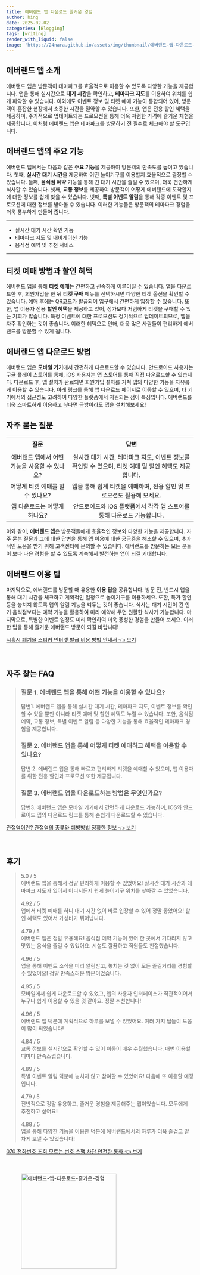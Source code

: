 ```yaml
---
title: 에버랜드 앱 다운로드 즐거운 경험
author: bing
date: 2025-02-02
categories: [Blogging]
tags: [writing]
render_with_liquid: false
image: 'https://24nara.github.io/assets/img/thumbnail/에버랜드-앱-다운로드-즐거운-경험.webp'
---
```



<h2 id='에버랜드앱소개'>에버랜드 앱 소개</h2>

<p>에버랜드 앱은 방문객이 테마파크를 효율적으로 이용할 수 있도록 다양한 기능을 제공합니다. 앱을 통해 실시간으로 <b>대기 시간</b>을 확인하고, <b>테마파크 지도</b>를 이용하여 위치를 쉽게 파악할 수 있습니다. 이외에도 이벤트 정보 및 티켓 예매 기능이 통합되어 있어, 방문객이 혼잡한 현장에서 소중한 시간을 절약할 수 있습니다. 또한, 앱은 전용 할인 혜택을 제공하며, 주기적으로 업데이트되는 프로모션을 통해 더욱 저렴한 가격에 즐거운 체험을 제공합니다. 이처럼 에버랜드 앱은 테마파크를 방문하기 전 필수로 체크해야 할 도구입니다.</p>

<h2 id='주요기능'>에버랜드 앱의 주요 기능</h2>

<p>에버랜드 앱에서는 다음과 같은 <b>주요 기능</b>을 제공하여 방문객의 만족도를 높이고 있습니다. 첫째, <b>실시간 대기 시간</b>을 제공하여 어떤 놀이기구를 이용할지 효율적으로 결정할 수 있습니다. 둘째, <b>음식점 예약</b> 기능을 통해 긴 대기 시간을 줄일 수 있으며, 더욱 편안하게 식사할 수 있습니다. 셋째, <b>교통 정보</b>를 제공하여 방문객이 어떻게 에버랜드에 도착할지에 대한 정보를 쉽게 찾을 수 있습니다. 넷째, <b>특별 이벤트 알림</b>을 통해 각종 이벤트 및 프로모션에 대한 정보를 받아볼 수 있습니다. 이러한 기능들은 방문객의 테마파크 경험을 더욱 풍부하게 만들어 줍니다.</p>

<hr />

<ul>
    <li>실시간 대기 시간 확인 기능</li>
    <li>테마파크 지도 및 내비게이션 기능</li>
    <li>음식점 예약 및 추천 서비스</li>
</ul>

<hr />

<h2 id='티켓예매방법'>티켓 예매 방법과 할인 혜택</h2>

<p>에버랜드 앱을 통해 <b>티켓 예매</b>는 간편하고 신속하게 이루어질 수 있습니다. 앱을 다운로드한 후, 회원가입을 한 뒤 <b>티켓 구매</b> 메뉴를 선택하시면 다양한 티켓 옵션을 확인할 수 있습니다. 예매 후에는 QR코드가 발급되어 입구에서 간편하게 입장할 수 있습니다. 또한, 앱 이용자 전용 <b>할인 혜택</b>을 제공하고 있어, 정가보다 저렴하게 티켓을 구매할 수 있는 기회가 많습니다. 특정 이벤트에 대한 프로모션도 정기적으로 업데이트되므로, 앱을 자주 확인하는 것이 좋습니다. 이러한 혜택으로 인해, 더욱 많은 사람들이 편리하게 에버랜드를 방문할 수 있게 됩니다.</p>

<h2 id='다운로드방법'>에버랜드 앱 다운로드 방법</h2>

<p>에버랜드 앱은 <b>모바일 기기</b>에서 간편하게 다운로드할 수 있습니다. 안드로이드 사용자는 구글 플레이 스토어를 통해, iOS 사용자는 앱 스토어를 통해 직접 다운로드할 수 있습니다. 다운로드 후, 앱 설치가 완료되면 회원가입 절차를 거쳐 앱의 다양한 기능을 자유롭게 이용할 수 있습니다. 아래 링크를 통해 앱 다운로드 페이지로 이동할 수 있으며, 타 기기에서의 접근성도 고려하여 다양한 플랫폼에서 지원되는 점이 특징입니다. 에버랜드를 더욱 스마트하게 이용하고 싶다면 금방이라도 앱을 설치해보세요!</p>

<h2 id='자주묻는질문'>자주 묻는 질문</h2>

<table>
    <tr>
        <td style="text-align: center; height: 40px;"><b>질문</b></td>
        <td style="text-align: center; height: 40px;"><b>답변</b></td>
    </tr>
    <tr>
        <td style="text-align: center; height: 40px;">에버랜드 앱에서 어떤 기능을 사용할 수 있나요?</td>
        <td style="text-align: center; height: 40px;">실시간 대기 시간, 테마파크 지도, 이벤트 정보를 확인할 수 있으며, 티켓 예매 및 할인 혜택도 제공합니다.</td>
    </tr>
    <tr>
        <td style="text-align: center; height: 40px;">어떻게 티켓 예매를 할 수 있나요?</td>
        <td style="text-align: center; height: 40px;">앱을 통해 쉽게 티켓을 예매하며, 전용 할인 및 프로모션도 활용해 보세요.</td>
    </tr>
    <tr>
        <td style="text-align: center; height: 40px;">앱 다운로드는 어떻게 하나요?</td>
        <td style="text-align: center; height: 40px;">안드로이드와 iOS 플랫폼에서 각각 앱 스토어를 통해 다운로드 가능합니다.</td>
    </tr>
</table>

<p>이와 같이, <b>에버랜드 앱</b>은 방문객들에게 효율적인 정보와 다양한 기능을 제공합니다. 자주 묻는 질문과 그에 대한 답변을 통해 앱 이용에 대한 궁금증을 해소할 수 있으며, 추가적인 도움을 받기 위해 고객센터에 문의할 수 있습니다. 에버랜드를 방문하는 모든 분들이 보다 나은 경험을 할 수 있도록 계속해서 발전하는 앱이 되길 기대합니다.</p>

<h2 id='이용팁'>에버랜드 이용 팁</h2>

<p>마지막으로, 에버랜드를 방문할 때 유용한 <b>이용 팁</b>을 공유합니다. 방문 전, 반드시 앱을 통해 대기 시간을 체크하고 계획적인 일정으로 놀이기구를 이용하세요. 또한, 특가 할인 등을 놓치지 않도록 앱의 알림 기능을 켜두는 것이 좋습니다. 식사는 대기 시간이 긴 인기 음식점보다는 예약 기능을 활용하여 미리 예약해 두면 원활한 식사가 가능합니다. 마지막으로, 특별한 이벤트 일정도 미리 확인하여 더욱 풍성한 경험을 만들어 보세요. 이러한 팁을 통해 즐거운 에버랜드 방문이 되길 바랍니다!</p>


<p><a class="click-button" title="시흥시 폐기물 스티커 인터넷 발급 비용 방법 안내서" href="https://24nara.github.io/posts/%EC%8B%9C%ED%9D%A5%EC%8B%9C-%ED%8F%90%EA%B8%B0%EB%AC%BC-%EC%8A%A4%ED%8B%B0%EC%BB%A4-%EC%9D%B8%ED%84%B0%EB%84%B7-%EB%B0%9C%EA%B8%89-%EB%B9%84%EC%9A%A9-%EB%B0%A9%EB%B2%95-%EC%95%88%EB%82%B4%EC%84%9C/" rel="dofollow">시흥시 폐기물 스티커 인터넷 발급 비용 방법 안내서 👈 보기</a></p><br>
<h2 id='자주_찾는_FAQ'>자주 찾는 FAQ</h2>
<div itemscope="" itemtype="https://schema.org/FAQPage"> 
<blockquote> 
<div itemscope="" itemprop="mainEntity" itemtype="https://schema.org/Question"> 
<h3 itemprop="name">질문 1. 에버랜드 앱을 통해 어떤 기능을 이용할 수 있나요?</h3> 
<div itemscope="" itemprop="acceptedAnswer" itemtype="https://schema.org/Answer"> 
<span itemprop="text"> 
<p>답변1. 에버랜드 앱을 통해 실시간 대기 시간, 테마파크 지도, 이벤트 정보를 확인할 수 있을 뿐만 아니라 티켓 예매 및 할인 혜택도 누릴 수 있습니다. 또한, 음식점 예약, 교통 정보, 특별 이벤트 알림 등 다양한 기능을 통해 효율적인 테마파크 경험을 제공합니다.</p> 
</span> 
</div> 
</div> 

<div itemscope="" itemprop="mainEntity" itemtype="https://schema.org/Question"> 
<h3 itemprop="name">질문 2. 에버랜드 앱을 통해 어떻게 티켓 예매하고 혜택을 이용할 수 있나요?</h3> 
<div itemscope="" itemprop="acceptedAnswer" itemtype="https://schema.org/Answer"> 
<span itemprop="text"> 
<p>답변 2. 에버랜드 앱을 통해 빠르고 편리하게 티켓을 예매할 수 있으며, 앱 이용자를 위한 전용 할인과 프로모션 또한 제공됩니다.</p> 
</span> 
</div> 
</div> 

<div itemscope="" itemprop="mainEntity" itemtype="https://schema.org/Question"> 
<h3 itemprop="name">질문 3. 에버랜드 앱을 다운로드하는 방법은 무엇인가요?</h3> 
<div itemscope="" itemprop="acceptedAnswer" itemtype="https://schema.org/Answer"> 
<span itemprop="text"> 
<p>답변3. 에버랜드 앱은 모바일 기기에서 간편하게 다운로드 가능하며, IOS와 안드로이드 앱의 다운로드 링크를 통해 손쉽게 다운로드할 수 있습니다.</p> 
</span> 
</div> 
</div> 

</blockquote> 
</div>
<p><a class="click-button" title="관절염이란? 관절염의 종류와 예방방법 정확한 정보" href="https://24nara.github.io/posts/%EA%B4%80%EC%A0%88%EC%97%BC%EC%9D%B4%EB%9E%80-%EA%B4%80%EC%A0%88%EC%97%BC%EC%9D%98-%EC%A2%85%EB%A5%98%EC%99%80-%EC%98%88%EB%B0%A9%EB%B0%A9%EB%B2%95-%EC%A0%95%ED%99%95%ED%95%9C-%EC%A0%95%EB%B3%B4/" rel="dofollow">관절염이란? 관절염의 종류와 예방방법 정확한 정보 👈 보기</a></p><br>
<h2 id='후기'>후기</h2>
<div itemscope itemtype="https://schema.org/Product">
  <blockquote>
  <div itemprop="review" itemscope itemtype="https://schema.org/Review">
      <div itemprop="reviewRating" itemscope itemtype="https://schema.org/Rating"> <span itemprop="ratingValue">5.0</span> / <span itemprop="bestRating">5</span> </div>
      <span itemprop="reviewBody">에버랜드 앱을 통해서 정말 편리하게 이용할 수 있었어요! 실시간 대기 시간과 테마파크 지도가 있어서 어디서든지 쉽게 놀이기구 위치를 찾아갈 수 있었습니다. </span>
  </div>
  <br>
  <div itemprop="review" itemscope itemtype="https://schema.org/Review">
      <div itemprop="reviewRating" itemscope itemtype="https://schema.org/Rating"> <span itemprop="ratingValue">4.92</span> / <span itemprop="bestRating">5</span> </div>
      <span itemprop="reviewBody">앱에서 티켓 예매를 하니 대기 시간 없이 바로 입장할 수 있어 정말 좋았어요! 할인 혜택도 있어서 가성비가 뛰어납니다.</span>
  </div>
  <br>
  <div itemprop="review" itemscope itemtype="https://schema.org/Review">
      <div itemprop="reviewRating" itemscope itemtype="https://schema.org/Rating"> <span itemprop="ratingValue">4.79</span> / <span itemprop="bestRating">5</span> </div>
      <span itemprop="reviewBody">에버랜드 앱은 정말 유용해요! 음식점 예약 기능이 있어 한 곳에서 기다리지 않고 맛있는 음식을 즐길 수 있었어요. 시설도 깔끔하고 직원들도 친절했습니다.</span>
  </div>
  <br>
  <div itemprop="review" itemscope itemtype="https://schema.org/Review">
      <div itemprop="reviewRating" itemscope itemtype="https://schema.org/Rating"> <span itemprop="ratingValue">4.96</span> / <span itemprop="bestRating">5</span> </div>
      <span itemprop="reviewBody">앱을 통해 이벤트 소식을 미리 알림받고, 놓치는 것 없이 모든 즐길거리를 경험할 수 있었어요! 정말 만족스러운 방문이었습니다.</span>
  </div>
  <br>
  <div itemprop="review" itemscope itemtype="https://schema.org/Review">
      <div itemprop="reviewRating" itemscope itemtype="https://schema.org/Rating"> <span itemprop="ratingValue">4.95</span> / <span itemprop="bestRating">5</span> </div>
      <span itemprop="reviewBody">모바일에서 쉽게 다운로드할 수 있었고, 앱의 사용자 인터페이스가 직관적이어서 누구나 쉽게 이용할 수 있을 것 같아요. 정말 추천합니다!</span>
  </div>
  <br>
  <div itemprop="review" itemscope itemtype="https://schema.org/Review">
      <div itemprop="reviewRating" itemscope itemtype="https://schema.org/Rating"> <span itemprop="ratingValue">4.96</span> / <span itemprop="bestRating">5</span> </div>
      <span itemprop="reviewBody">에버랜드 앱 덕분에 계획적으로 하루를 보낼 수 있었어요. 여러 가지 팁들이 도움이 많이 되었습니다!</span>
  </div>
  <br>
  <div itemprop="review" itemscope itemtype="https://schema.org/Review">
      <div itemprop="reviewRating" itemscope itemtype="https://schema.org/Rating"> <span itemprop="ratingValue">4.84</span> / <span itemprop="bestRating">5</span> </div>
      <span itemprop="reviewBody">교통 정보를 실시간으로 확인할 수 있어 이동이 매우 수월했습니다. 매번 이용할 때마다 만족스럽습니다.</span>
  </div>
  <br>
  <div itemprop="review" itemscope itemtype="https://schema.org/Review">
      <div itemprop="reviewRating" itemscope itemtype="https://schema.org/Rating"> <span itemprop="ratingValue">4.89</span> / <span itemprop="bestRating">5</span> </div>
      <span itemprop="reviewBody">특별 이벤트 알림 덕분에 놓치지 않고 참여할 수 있었어요! 다음에 또 이용할 예정입니다.</span>
  </div>
  <br>
  <div itemprop="review" itemscope itemtype="https://schema.org/Review">
      <div itemprop="reviewRating" itemscope itemtype="https://schema.org/Rating"> <span itemprop="ratingValue">4.79</span> / <span itemprop="bestRating">5</span> </div>
      <span itemprop="reviewBody">전반적으로 정말 유용하고, 즐거운 경험을 제공해주는 앱이었습니다. 모두에게 추천하고 싶어요!</span>
  </div>
  <br>
  <div itemprop="review" itemscope itemtype="https://schema.org/Review">
      <div itemprop="reviewRating" itemscope itemtype="https://schema.org/Rating"> <span itemprop="ratingValue">4.88</span> / <span itemprop="bestRating">5</span> </div>
      <span itemprop="reviewBody">앱을 통해 다양한 기능을 이용한 덕분에 에버랜드에서의 하루가 더욱 즐겁고 알차게 보낼 수 있었습니다!</span>
  </div>
  </blockquote>
</div>
<p><a class="click-button" title="070 전화번호 조회 모르는 번호 스팸 차단 안전한 통화" href="https://24nara.github.io/posts/070-%EC%A0%84%ED%99%94%EB%B2%88%ED%98%B8-%EC%A1%B0%ED%9A%8C-%EB%AA%A8%EB%A5%B4%EB%8A%94-%EB%B2%88%ED%98%B8-%EC%8A%A4%ED%8C%B8-%EC%B0%A8%EB%8B%A8-%EC%95%88%EC%A0%84%ED%95%9C-%ED%86%B5%ED%99%94/" rel="dofollow">070 전화번호 조회 모르는 번호 스팸 차단 안전한 통화 👈 보기</a></p><br>
<figure class="image"><img src="https://24nara.github.io/assets/img/thumbnail/에버랜드-앱-다운로드-즐거운-경험.webp" alt="에버랜드-앱-다운로드-즐거운-경험" width="256" height="256"></figure>